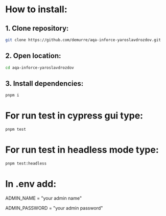 # How to install:

## 1. Clone repository:

```bash
git clone https://github.com/demurre/aqa-inforce-yaroslavdrozdov.git
```

## 2. Open location:

```bash
cd aqa-inforce-yaroslavdrozdov
```

## 3. Install dependencies:

```bash
pnpm i
```

# For run test in cypress gui type:

```bash
pnpm test
```

# For run test in headless mode type:

```bash
pnpm test:headless
```

# In .env add:

ADMIN_NAME = "your admin name"

ADMIN_PASSWORD = "your admin password"
